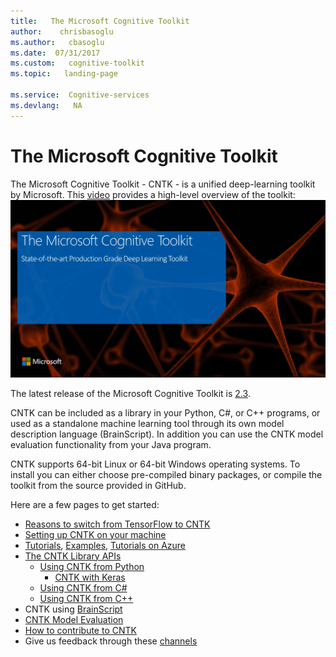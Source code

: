 ```yaml
---
title:   The Microsoft Cognitive Toolkit
author:    chrisbasoglu
ms.author:   cbasoglu
ms.date:  07/31/2017
ms.custom:   cognitive-toolkit
ms.topic:   landing-page

ms.service:  Cognitive-services
ms.devlang:   NA
---
```


# The Microsoft Cognitive Toolkit

The Microsoft Cognitive Toolkit - CNTK - is a unified deep-learning toolkit by Microsoft. This [video](https://youtu.be/9gDDO5ldT-4) provides a high-level overview of the toolkit:
[![CNTK](CNTK.jpg?raw=true "Introduction to Microsoft Cognitive Toolkit")](https://youtu.be/9gDDO5ldT-4)

The latest release of the Microsoft Cognitive Toolkit is [2.3](./ReleaseNotes/CNTK_2_3_Release_Notes.md).

CNTK can be included as a library in your Python, C#, or C++ programs, or used as a standalone machine learning tool through its own model description language (BrainScript). In addition you can use the CNTK model evaluation functionality from your Java program.

CNTK supports 64-bit Linux or 64-bit Windows operating systems. To install you can either choose pre-compiled binary packages, or compile the toolkit from the source provided in GitHub.

Here are a few pages to get started:
* [Reasons to switch from TensorFlow to CNTK](./Reasons-to-Switch-from-TensorFlow-to-CNTK.md)
* [Setting up CNTK on your machine](./Setup-CNTK-on-your-machine.md)
* [Tutorials](./Tutorials.md), [Examples](./Examples.md), [Tutorials on Azure](https://notebooks.azure.com/cntk/libraries/tutorials)
* [The CNTK Library APIs](./CNTK-Library-API.md)
  * [Using CNTK from Python](https://cntk.ai/pythondocs)
    * [CNTK with Keras](./Using-CNTK-with-Keras.md)
  * [Using CNTK from C#](./Using-CNTK-with-CSharp.md) 
  * [Using CNTK from C++](./CNTK-Library-API.md#c-api)
* CNTK using [BrainScript](./Using-CNTK-with-BrainScript.md)
* [CNTK Model Evaluation](./CNTK-Evaluation-Overview.md)
* [How to contribute to CNTK](./Contributing-to-CNTK.md)
* Give us feedback through these [channels](Feedback-Channels.md)
